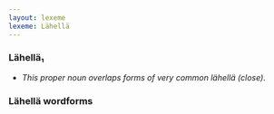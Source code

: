 ```yaml
---
layout: lexeme
lexeme: Lähellä
---
```


###  Lähellä₁

* _This proper noun overlaps forms of very common *lähellä* (close)._


### Lähellä wordforms


